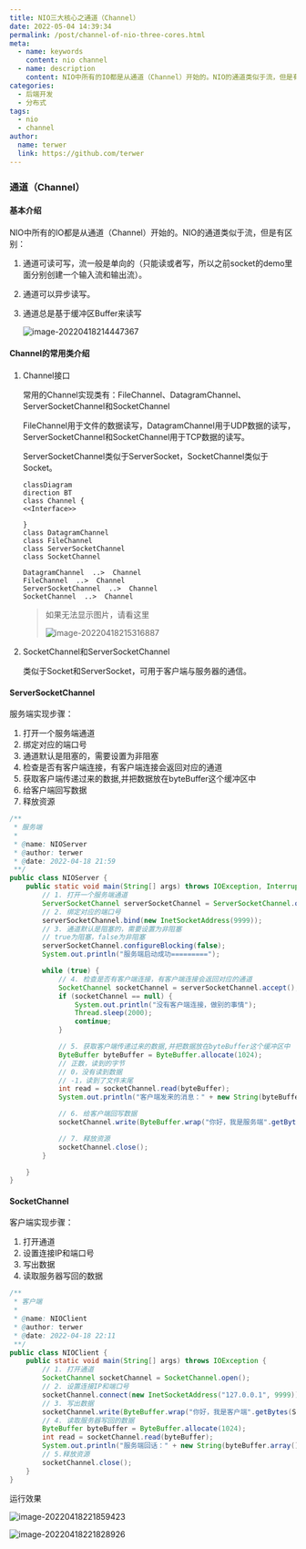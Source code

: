 ```yaml
---
title: NIO三大核心之通道（Channel）
date: 2022-05-04 14:39:34
permalink: /post/channel-of-nio-three-cores.html
meta:
  - name: keywords
    content: nio channel
  - name: description
    content: NIO中所有的IO都是从通道（Channel）开始的。NIO的通道类似于流，但是有区别。
categories:
  - 后端开发
  - 分布式
tags:
  - nio
  - channel
author: 
  name: terwer
  link: https://github.com/terwer
---
```


### 通道（Channel）

#### 基本介绍

NIO中所有的IO都是从通道（Channel）开始的。NIO的通道类似于流，但是有区别：

1. 通道可读可写，流一般是单向的（只能读或者写，所以之前socket的demo里面分别创建一个输入流和输出流）。

2. 通道可以异步读写。

3. 通道总是基于缓冲区Buffer来读写

   ![image-20220418214447367](https://cdn.jsdelivr.net/gh/terwer/upload/img/image-20220418214447367.png)

#### Channel的常用类介绍

1. Channel接口

   常用的Channel实现类有：FileChannel、DatagramChannel、ServerSocketChannel和SocketChannel

   FileChannel用于文件的数据读写，DatagramChannel用于UDP数据的读写，ServerSocketChannel和SocketChannel用于TCP数据的读写。

   ServerSocketChannel类似于ServerSocket，SocketChannel类似于Socket。

   ```mermaid
   classDiagram
   direction BT
   class Channel {
   <<Interface>>
   
   }
   class DatagramChannel
   class FileChannel
   class ServerSocketChannel
   class SocketChannel
   
   DatagramChannel  ..>  Channel 
   FileChannel  ..>  Channel 
   ServerSocketChannel  ..>  Channel 
   SocketChannel  ..>  Channel 
   ```

   > 如果无法显示图片，请看这里
   >
   > ![image-20220418215316887](https://cdn.jsdelivr.net/gh/terwer/upload/img/image-20220418215316887.png)

2. SocketChannel和ServerSocketChannel

   类似于Socket和ServerSocket，可用于客户端与服务器的通信。

#### ServerSocketChannel

服务端实现步骤：

1. 打开一个服务端通道
2. 绑定对应的端口号
3. 通道默认是阻塞的，需要设置为非阻塞
4. 检查是否有客户端连接，有客户端连接会返回对应的通道
5. 获取客户端传递过来的数据,并把数据放在byteBuffer这个缓冲区中 
6. 给客户端回写数据
7. 释放资源

```java
/**
 * 服务端
 *
 * @name: NIOServer
 * @author: terwer
 * @date: 2022-04-18 21:59
 **/
public class NIOServer {
    public static void main(String[] args) throws IOException, InterruptedException {
        // 1. 打开一个服务端通道
        ServerSocketChannel serverSocketChannel = ServerSocketChannel.open();
        // 2. 绑定对应的端口号
        serverSocketChannel.bind(new InetSocketAddress(9999));
        // 3. 通道默认是阻塞的，需要设置为非阻塞
        // true为阻塞，false为非阻塞
        serverSocketChannel.configureBlocking(false);
        System.out.println("服务端启动成功=========");

        while (true) {
            // 4. 检查是否有客户端连接，有客户端连接会返回对应的通道
            SocketChannel socketChannel = serverSocketChannel.accept();
            if (socketChannel == null) {
                System.out.println("没有客户端连接，做别的事情");
                Thread.sleep(2000);
                continue;
            }

            // 5. 获取客户端传递过来的数据,并把数据放在byteBuffer这个缓冲区中
            ByteBuffer byteBuffer = ByteBuffer.allocate(1024);
            // 正数，读到的字节
            // 0，没有读到数据
            // -1，读到了文件末尾
            int read = socketChannel.read(byteBuffer);
            System.out.println("客户端发来的消息：" + new String(byteBuffer.array(), 0, read));

            // 6. 给客户端回写数据
            socketChannel.write(ByteBuffer.wrap("你好，我是服务端".getBytes(StandardCharsets.UTF_8)));

            // 7. 释放资源
            socketChannel.close();
        }

    }
}
```

#### SocketChannel

客户端实现步骤：

1. 打开通道
2. 设置连接IP和端口号
3. 写出数据
4. 读取服务器写回的数据

```java
/**
 * 客户端
 *
 * @name: NIOClient
 * @author: terwer
 * @date: 2022-04-18 22:11
 **/
public class NIOClient {
    public static void main(String[] args) throws IOException {
        // 1. 打开通道
        SocketChannel socketChannel = SocketChannel.open();
        // 2. 设置连接IP和端口号
        socketChannel.connect(new InetSocketAddress("127.0.0.1", 9999));
        // 3. 写出数据
        socketChannel.write(ByteBuffer.wrap("你好，我是客户端".getBytes(StandardCharsets.UTF_8)));
        // 4. 读取服务器写回的数据
        ByteBuffer byteBuffer = ByteBuffer.allocate(1024);
        int read = socketChannel.read(byteBuffer);
        System.out.println("服务端回话：" + new String(byteBuffer.array(), 0, read));
        // 5.释放资源
        socketChannel.close();
    }
}
```

运行效果

![image-20220418221859423](https://cdn.jsdelivr.net/gh/terwer/upload/img/image-20220418221859423.png)



![image-20220418221828926](https://cdn.jsdelivr.net/gh/terwer/upload/img/image-20220418221828926.png)

